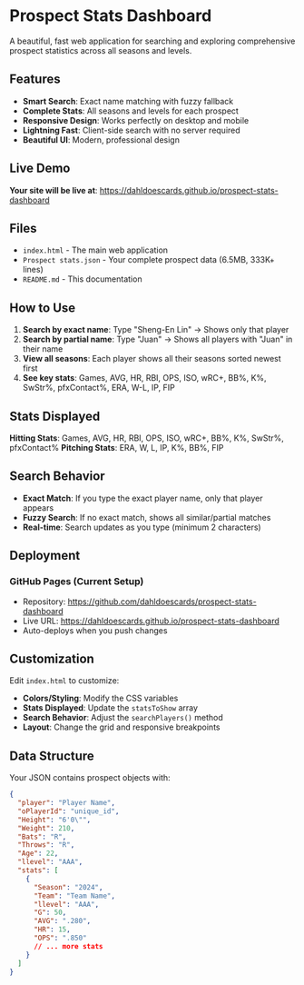 # Prospect Stats Dashboard

A beautiful, fast web application for searching and exploring comprehensive prospect statistics across all seasons and levels.

## Features

- **Smart Search**: Exact name matching with fuzzy fallback
- **Complete Stats**: All seasons and levels for each prospect
- **Responsive Design**: Works perfectly on desktop and mobile
- **Lightning Fast**: Client-side search with no server required
- **Beautiful UI**: Modern, professional design

## Live Demo

**Your site will be live at**: https://dahldoescards.github.io/prospect-stats-dashboard

## Files

- `index.html` - The main web application
- `Prospect stats.json` - Your complete prospect data (6.5MB, 333K+ lines)
- `README.md` - This documentation

## How to Use

1. **Search by exact name**: Type "Sheng-En Lin" → Shows only that player
2. **Search by partial name**: Type "Juan" → Shows all players with "Juan" in their name
3. **View all seasons**: Each player shows all their seasons sorted newest first
4. **See key stats**: Games, AVG, HR, RBI, OPS, ISO, wRC+, BB%, K%, SwStr%, pfxContact%, ERA, W-L, IP, FIP

## Stats Displayed

**Hitting Stats**: Games, AVG, HR, RBI, OPS, ISO, wRC+, BB%, K%, SwStr%, pfxContact%
**Pitching Stats**: ERA, W, L, IP, K%, BB%, FIP

## Search Behavior

- **Exact Match**: If you type the exact player name, only that player appears
- **Fuzzy Search**: If no exact match, shows all similar/partial matches
- **Real-time**: Search updates as you type (minimum 2 characters)

## Deployment

### GitHub Pages (Current Setup)
- Repository: https://github.com/dahldoescards/prospect-stats-dashboard
- Live URL: https://dahldoescards.github.io/prospect-stats-dashboard
- Auto-deploys when you push changes

## Customization

Edit `index.html` to customize:
- **Colors/Styling**: Modify the CSS variables
- **Stats Displayed**: Update the `statsToShow` array
- **Search Behavior**: Adjust the `searchPlayers()` method
- **Layout**: Change the grid and responsive breakpoints

## Data Structure

Your JSON contains prospect objects with:
```json
{
  "player": "Player Name",
  "oPlayerId": "unique_id", 
  "Height": "6'0\"",
  "Weight": 210,
  "Bats": "R",
  "Throws": "R", 
  "Age": 22,
  "llevel": "AAA",
  "stats": [
    {
      "Season": "2024",
      "Team": "Team Name",
      "llevel": "AAA",
      "G": 50,
      "AVG": ".280",
      "HR": 15,
      "OPS": ".850"
      // ... more stats
    }
  ]
}
```
